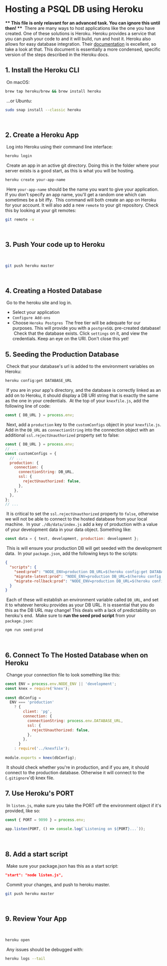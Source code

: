 # Hosting a PSQL DB using Heroku
**\*\* This file is only relavant for an advanced task. You can ignore this until then! \*\***
​
There are many ways to host applications like the one you have created. One of these solutions is Heroku. Heroku provides a service that you can push your code to and it will build, run and host it. Heroku also allows for easy database integration. Their [documentation](https://devcenter.heroku.com/articles/getting-started-with-nodejs) is excellent, so take a look at that. This document is essentially a more condensed, specific version of the steps described in the Heroku docs.
​
## 1. Install the Heroku CLI
​
On macOS:
​
```bash
brew tap heroku/brew && brew install heroku
```
​
...or Ubuntu:
​
```bash
sudo snap install --classic heroku
```
​
## 2. Create a Heroku App
​
Log into Heroku using their command line interface:
​
```bash
heroku login
```
​
Create an app in an active git directory. Doing this in the folder where your server exists is a good start, as this is what you will be hosting.
​
```bash
heroku create your-app-name
```
​
Here `your-app-name` should be the name you want to give your application. If you don't specify an app name, you'll get a random one which can sometimes be a bit iffy.
​
This command will both create an app on Heroku for your account. It will also add a new `remote` to your git repository.
Check this by looking at your git remotes:
​
```bash
git remote -v
```
​
## 3. Push Your code up to Heroku
​
```bash
git push heroku master
```
​
## 4. Creating a Hosted Database
​
Go to the heroku site and log in.
​
- Select your application
- `Configure Add-ons`
- Choose `Heroku Postgres`
​
The free tier will be adequate for our purposes. This will provide you with a `postgreSQL` pre-created database!
​
Check that the database exists. Click `settings` on it, and view the credentials. Keep an eye on the URI. Don't close this yet!
​
## 5. Seeding the Production Database
​
Check that your database's url is added to the environment variables on Heroku:
​
```bash
heroku config:get DATABASE_URL
```
​
If you are in your app's directory, and the database is correctly linked as an add on to Heroku, it should display a DB URI string that is exactly the same as the one in your credentials.
​
At the top of your `knexfile.js`, add the following line of code:
​
```js
const { DB_URL } = process.env;
```
​
Next, add a `production` key to the `customConfigs` object in your `knexfile.js`. Add in the `DB_URL` as `connectionString` into the connection object with an additional `ssl.rejectUnauthorized` property set to false:
​
```js
const { DB_URL } = process.env;
// ...
const customConfigs = {
  // ...
  production: {
    connection: {
      connectionString: DB_URL,
      ssl: {
        rejectUnauthorized: false,
      },
    },
  },
};
// ...
```
​
It is critical to set the `ssl.rejectUnauthorized` property to `false`, otherwise we will not be able to connect to the hosted database from your local machine.
​
In your `./db/data/index.js` add a key of production with a value of your development data in your data object. Something like:
​
```js
const data = { test, development, production: development };
```
​
This is will ensure your production DB will get seeded with the development data.
​
In your `package.json`, add the following keys to the scripts:
​
```json
{
  "scripts": {
    "seed:prod": "NODE_ENV=production DB_URL=$(heroku config:get DATABASE_URL) knex seed:run",
    "migrate-latest:prod": "NODE_ENV=production DB_URL=$(heroku config:get DATABASE_URL) knex migrate:latest",
    "migrate-rollback:prod": "NODE_ENV=production DB_URL=$(heroku config:get DATABASE_URL) knex migrate:rollback"
  }
}
```
​
Each of these will establish an environment variable called `DB_URL`, and set it to whatever heroku provides as your DB URL. It is essential that you do this as the DB URL may change! This deals with a lack of predictability on heroku's end.
​
Make sure to **run the seed prod script** from your `package.json`:
​
```bash
npm run seed:prod
```
​
## 6. Connect To The Hosted Database when on Heroku
​
Change your connection file to look something like this:
​
```js
const ENV = process.env.NODE_ENV || 'development';
const knex = require('knex');
​
const dbConfig =
  ENV === 'production'
    ? { 
        client: 'pg', 
        connection: { 
          connectionString: process.env.DATABASE_URL,
          ssl: {
            rejectUnauthorized: false,
          },
        }, 
      }
    : require('../knexfile');
​
module.exports = knex(dbConfig);
```
​
It should check whether you're in production, and if you are, it should connect to the production database. Otherwise it will connect to the (`.gitignore`'d) knex file.
​
## 7. Use Heroku's PORT
​
In `listen.js`, make sure you take the PORT off the environment object if it's provided, like so:
​
```js
const { PORT = 9090 } = process.env;
​
app.listen(PORT, () => console.log(`Listening on ${PORT}...`));
```
​
## 8. Add a start script
​
Make sure your package.json has this as a start script:
​
```json
"start": "node listen.js",
```
​
Commit your changes, and push to heroku master.
​
```bash
git push heroku master
```
​
## 9. Review Your App
​
```bash
heroku open
```
​
Any issues should be debugged with:
​
```bash
heroku logs --tail
```